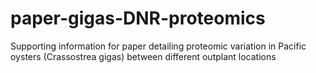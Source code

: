 # paper-gigas-DNR-proteomics
Supporting information for paper detailing proteomic variation in Pacific oysters (Crassostrea gigas) between different outplant locations
